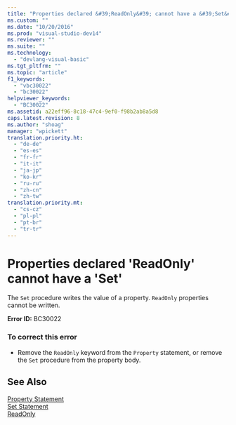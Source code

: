 ```yaml
---
title: "Properties declared &#39;ReadOnly&#39; cannot have a &#39;Set&#39; | Microsoft Docs"
ms.custom: ""
ms.date: "10/20/2016"
ms.prod: "visual-studio-dev14"
ms.reviewer: ""
ms.suite: ""
ms.technology: 
  - "devlang-visual-basic"
ms.tgt_pltfrm: ""
ms.topic: "article"
f1_keywords: 
  - "vbc30022"
  - "bc30022"
helpviewer_keywords: 
  - "BC30022"
ms.assetid: a22eff96-8c18-47c4-9ef0-f98b2ab8a5d8
caps.latest.revision: 8
ms.author: "shoag"
manager: "wpickett"
translation.priority.ht: 
  - "de-de"
  - "es-es"
  - "fr-fr"
  - "it-it"
  - "ja-jp"
  - "ko-kr"
  - "ru-ru"
  - "zh-cn"
  - "zh-tw"
translation.priority.mt: 
  - "cs-cz"
  - "pl-pl"
  - "pt-br"
  - "tr-tr"
---
```

# Properties declared &#39;ReadOnly&#39; cannot have a &#39;Set&#39;
The `Set` procedure writes the value of a property. `ReadOnly` properties cannot be written.  
  
 **Error ID:** BC30022  
  
### To correct this error  
  
-   Remove the `ReadOnly` keyword from the `Property` statement, or remove the `Set` procedure from the property body.  
  
## See Also  
 [Property Statement](../Topic/Property%20Statement.md)   
 [Set Statement](../Topic/Set%20Statement%20\(Visual%20Basic\).md)   
 [ReadOnly](../Topic/ReadOnly%20\(Visual%20Basic\).md)